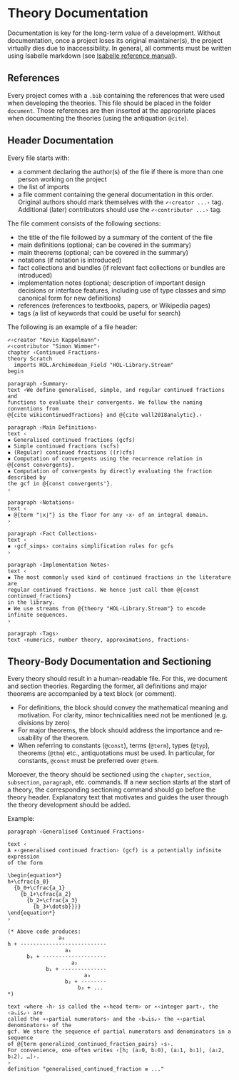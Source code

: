 # Theory Documentation

Documentation is key for the long-term value of a development.
Without documentation, once a project loses its original maintainer(s), the project virtually dies due to inaccessibility.
In general, all comments must be written using Isabelle markdown (see [Isabelle reference manual](https://isabelle.in.tum.de/documentation.html)).

## References
Every project comes with a `.bib` containing the references that were used when developing the theories.
This file should be placed in the folder `document`.
Those references are then inserted at the appropriate places when documenting the theories (using the antiquation `@cite`).

## Header Documentation
Every file starts with:
- a comment declaring the author(s) of the file if there is more than one person working on the project
- the list of imports
- a file comment containing the general documentation
in this order.
Original authors should mark themselves with the `✐‹creator ...›` tag.
Additional (later) contributors should use the `✐‹contributor ...›` tag.

The file comment consists of the following sections:
- the title of the file followed by a summary of the content of the file
- main definitions (optional; can be covered in the summary)
- main theorems (optional; can be covered in the summary)
- notations (if notation is introduced)
- fact collections and bundles (if relevant fact collections or bundles are introduced)
- implementation notes (optional; description of important design decisions or interface features, including use of type classes and simp canonical form for new definitions)
- references (references to textbooks, papers, or Wikipedia pages)
- tags (a list of keywords that could be useful for search)

The following is an example of a file header:
```isabelle
✐‹creator "Kevin Kappelmann"›
✐‹contributor "Simon Wimmer"›
chapter ‹Continued Fractions›
theory Scratch
  imports HOL.Archimedean_Field "HOL-Library.Stream"
begin

paragraph ‹Summary›
text ‹We define generalised, simple, and regular continued fractions and
functions to evaluate their convergents. We follow the naming conventions from
@{cite wikicontinuedfractions} and @{cite wall2018analytic}.›

paragraph ‹Main Definitions›
text ‹
▪ Generalised continued fractions (gcfs)
▪ Simple continued fractions (scfs)
▪ (Regular) continued fractions ((r)cfs)
▪ Computation of convergents using the recurrence relation in
@{const convergents}.
▪ Computation of convergents by directly evaluating the fraction described by
the gcf in @{const convergents'}.
›

paragraph ‹Notations›
text ‹
▪ @{term "⌊x⌋"} is the floor for any ‹x› of an integral domain.
›

paragraph ‹Fact Collections›
text ‹
▪ ‹gcf_simps› contains simplification rules for gcfs
›

paragraph ‹Implementation Notes›
text ‹
▪ The most commonly used kind of continued fractions in the literature are
regular continued fractions. We hence just call them @{const continued_fractions}
in the library.
▪ We use streams from @{theory "HOL-Library.Stream"} to encode infinite sequences.
›

paragraph ‹Tags›
text ‹numerics, number theory, approximations, fractions›
```

## Theory-Body Documentation and Sectioning
Every theory should result in a human-readable file. For this, we document and section theories.
Regarding the former, all definitions and major theorems are accompanied by a text block (or comment).
- For definitions, the block should convey the mathematical meaning and motivation.
For clarity, minor technicalities need not be mentioned (e.g. divisions by zero)
- For major theorems, the block should address the importance and re-usability of the theorem.
- When referring to constants (`@const`), terms (`@term`), types (`@typ`), theorems (`@thm`) etc., antiquotations must be used. In particular, for constants, `@const` must be preferred over `@term`.

Moroever, the theory should be sectioned using the `chapter`, `section`, `subsection`, `paragraph`, etc. commands.
If a new section starts at the start of a theory, the corresponding sectioning command should go before the theory header.
Explanatory text that motivates and guides the user through the theory development should be added. 

Example:
```isabelle
paragraph ‹Generalised Continued Fractions›

text ‹
A ∗‹generalised continued fraction› (gcf) is a potentially infinite expression
of the form

\begin{equation*}
h+\cfrac{a_0}
  {b_0+\cfrac{a_1}
    {b_1+\cfrac{a_2}
      {b_2+\cfrac{a_3}
        {b_3+\dotsb}}}}
\end{equation*}
›

(* Above code produces:
                a₀
h + ---------------------------
                  a₁
      b₀ + --------------------
                    a₂
            b₁ + --------------
                        a₃
                  b₂ + --------
                      b₃ + ...
*)

text ‹where ‹h› is called the ∗‹head term› or ∗‹integer part›, the ‹a⇘is⇙› are
called the ∗‹partial numerators› and the ‹b⇘is⇙› the ∗‹partial denominators› of the
gcf. We store the sequence of partial numerators and denominators in a sequence
of @{term generalized_continued_fraction_pairs} ‹s›.
For convenience, one often writes ‹[h; (a⇩0, b⇩0), (a⇩1, b⇩1), (a⇩2, b⇩2), …]›.
›
definition "generalised_continued_fraction ≡ ..."
```


